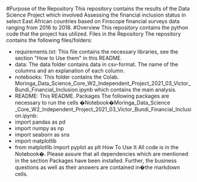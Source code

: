 #Purpose of the Repository
This repository contains the results of the Data Science Project which involved Assessing the financial inclusion status in select East African countries based on Finscope financial surveys data ranging from 2016 to 2018.
#Overview
This repository contains the python code that the project has utilized.
Files in the Repository
The repository contains the following files/folders:
* requirements.txt: This file contains the necessary libraries, see the section "How to Use them" in this README.
* data: The data folder contains data in csv-format. The name of the columns and an explanation of each column.
* notebooks: This folder contains the Colab. Moringa_Data_Science_Core_W2_Independent_Project_2021_03_Victor_Bundi_Financial_Inclusion.ipynb which contains the main analysis. 
* README: This README.
Packages
The following packages are necessary to run the cells �Notebook�Moringa_Data_Science _Core_W2_Independent_Project_2021_03_Victor_Bundi_Financial_Inclusion.ipynb:
* import pandas as pd
* import numpy as np
* import seaborn as sns
* import matplotlib
* from matplotlib import pyplot as plt
How To Use It
All code is in the  Notebook�. Please assure that all dependencies which are mentioned in the section Packages have been installed. Further, the business questions as well as their answers are contained in�the  markdown cells.
